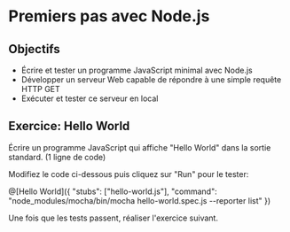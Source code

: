 # Premiers pas avec Node.js

## Objectifs

- Écrire et tester un programme JavaScript minimal avec Node.js
- Développer un serveur Web capable de répondre à une simple requête HTTP GET
- Exécuter et tester ce serveur en local

<!-- Exerciseur: [Tech.io](https://tech.io/playgrounds/55085/decouverte-de-node-js). -->
<!-- Code source: [GitHub](https://github.com/adrienjoly/playground-r8m63hre). -->

## Exercice: Hello World

Écrire un programme JavaScript qui affiche "Hello World" dans la sortie standard. (1 ligne de code)

Modifiez le code ci-dessous puis cliquez sur "Run" pour le tester:

@[Hello World]({ "stubs": ["hello-world.js"], "command": "node_modules/mocha/bin/mocha hello-world.spec.js --reporter list" })

Une fois que les tests passent, réaliser l'exercice suivant.
